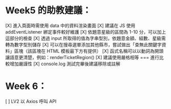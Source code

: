 # Week5 的助教建議：
[X] 進入頁面時需使用 data 中的資料渲染畫面
[X] 建議在 JS 使用 addEventListener 綁定事件較好維護
[X] 依題意星級的區間為 1-10 分，可以加上這部分的檢查
[X] 透過 input 所取得的值為字串型別，依題意金額、組數、星級需轉為數字型別儲存
[X] 可以在搜尋選單添加其他縣市，嘗試做出「查無此關鍵字資料」區塊（該區塊在 HTML 模板最下方有提供）
[X] 函式名稱可以以動詞為開頭讓語意更清楚，例如：renderTicketRegion()
[X] 建議使用嚴格相等 === 進行比較增加嚴謹性
[X] console.log 測試完畢後建議移除或註解

# Week 6：
[ ] LV2 以 Axios 呼叫 API